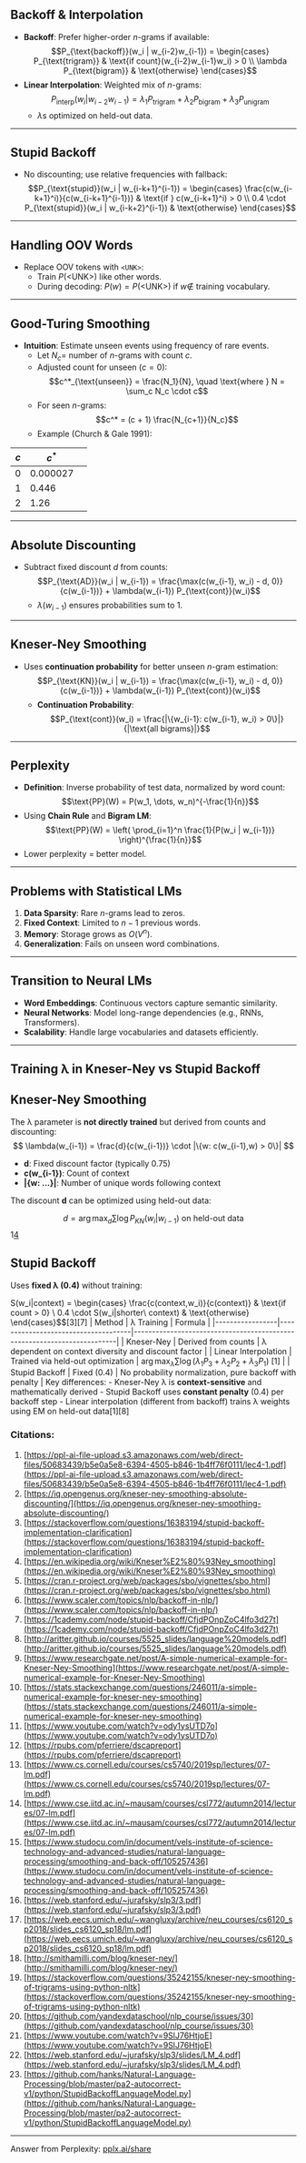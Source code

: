 
## **Backoff & Interpolation**
- **Backoff**: Prefer higher-order $n$-grams if available:  
  $$P_{\text{backoff}}(w_i | w_{i-2}w_{i-1}) = \begin{cases} 
  P_{\text{trigram}} & \text{if count}(w_{i-2}w_{i-1}w_i) > 0 \\
  \lambda P_{\text{bigram}} & \text{otherwise}
  \end{cases}$$
- **Linear Interpolation**: Weighted mix of $n$-grams:  
  $$P_{\text{interp}}(w_i | w_{i-2}w_{i-1}) = \lambda_1 P_{\text{trigram}} + \lambda_2 P_{\text{bigram}} + \lambda_3 P_{\text{unigram}}$$  
  - $\lambda$s optimized on held-out data.

---

## **Stupid Backoff**
- No discounting; use relative frequencies with fallback:  
  $$P_{\text{stupid}}(w_i | w_{i-k+1}^{i-1}) = \begin{cases} 
  \frac{c(w_{i-k+1}^i)}{c(w_{i-k+1}^{i-1})} & \text{if } c(w_{i-k+1}^i) > 0 \\
  0.4 \cdot P_{\text{stupid}}(w_i | w_{i-k+2}^{i-1}) & \text{otherwise}
  \end{cases}$$

---

## **Handling OOV Words**
- Replace OOV tokens with `<UNK>`:  
  - Train $P(\text{<UNK>})$ like other words.  
  - During decoding: $P(w) = P(\text{<UNK>})$ if $w \notin$ training vocabulary.

---

## **Good-Turing Smoothing**
- **Intuition**: Estimate unseen events using frequency of rare events.  
  - Let $N_c =$ number of $n$-grams with count $c$.  
  - Adjusted count for unseen ($c=0$):  
    $$c^*_{\text{unseen}} = \frac{N_1}{N}, \quad \text{where } N = \sum_c N_c \cdot c$$  
  - For seen $n$-grams:  
    $$c^* = (c + 1) \frac{N_{c+1}}{N_c}$$  
  - Example (Church & Gale 1991):  

| $c$ | $c^*$    |     |
| --- | -------- | --- |
| 0   | 0.000027 |     |
| 1   | 0.446    |     |
| 2   | 1.26     |     |

---

## **Absolute Discounting**
- Subtract fixed discount $d$ from counts:  
  $$P_{\text{AD}}(w_i | w_{i-1}) = \frac{\max(c(w_{i-1}, w_i) - d, 0)}{c(w_{i-1})} + \lambda(w_{i-1}) P_{\text{cont}}(w_i)$$  
  - $\lambda(w_{i-1})$ ensures probabilities sum to 1.

---

## **Kneser-Ney Smoothing**
- Uses **continuation probability** for better unseen $n$-gram estimation:  
  $$P_{\text{KN}}(w_i | w_{i-1}) = \frac{\max(c(w_{i-1}, w_i) - d, 0)}{c(w_{i-1})} + \lambda(w_{i-1}) P_{\text{cont}}(w_i)$$  
  - **Continuation Probability**:  
    $$P_{\text{cont}}(w_i) = \frac{|\{w_{i-1}: c(w_{i-1}, w_i) > 0\}|}{|\text{all bigrams}|}$$  

---

## **Perplexity**
- **Definition**: Inverse probability of test data, normalized by word count:  
  $$\text{PP}(W) = P(w_1, \dots, w_n)^{-\frac{1}{n}}$$  
- Using **Chain Rule** and **Bigram LM**:  
  $$\text{PP}(W) = \left( \prod_{i=1}^n \frac{1}{P(w_i | w_{i-1})} \right)^{\frac{1}{n}}$$  
- Lower perplexity = better model.

---

## **Problems with Statistical LMs**
1. **Data Sparsity**: Rare $n$-grams lead to zeros.  
2. **Fixed Context**: Limited to $n-1$ previous words.  
3. **Memory**: Storage grows as $O(V^n)$.  
4. **Generalization**: Fails on unseen word combinations.

---

## **Transition to Neural LMs**
- **Word Embeddings**: Continuous vectors capture semantic similarity.  
- **Neural Networks**: Model long-range dependencies (e.g., RNNs, Transformers).  
- **Scalability**: Handle large vocabularies and datasets efficiently.

---
## Training λ in Kneser-Ney vs Stupid Backoff

## Kneser-Ney Smoothing

The λ parameter is **not directly trained** but derived from counts and discounting:
$$
\lambda(w_{i-1}) = \frac{d}{c(w_{i-1})} \cdot |\{w: c(w_{i-1},w) > 0\}| $$

- **d**: Fixed discount factor (typically 0.75) 
- **c(w_{i-1})**: Count of context 
- **|\{w: ...\}|**: Number of unique words following context 

The discount **d** can be optimized using held-out data:

$$d = \arg\max_d \sum \log P_{KN}(w_i|w_{i-1}) \text{ on held-out data}$$1[4](https://en.wikipedia.org/wiki/Kneser%E2%80%93Ney_smoothing)

## Stupid Backoff

Uses **fixed λ (0.4)** without training:

S(w_i|context) = \begin{cases} \frac{c(context,w_i)}{c(context)} & \text{if count > 0} \\ 0.4 \cdot S(w_i|shorter\ context) & \text{otherwise} \end{cases}$$[3][7] | Method | λ Training | Formula | |-----------------|-------------------------------------|-------------------------------------------------------------------------| | Kneser-Ney | Derived from counts | λ dependent on context diversity and discount factor | | Linear Interpolation | Trained via held-out optimization | $\arg\max_{\lambda} \sum \log(\lambda_1P_3 + \lambda_2P_2 + \lambda_3P_1)$ [1] | | Stupid Backoff | Fixed (0.4) | No probability normalization, pure backoff with penalty | Key differences: - Kneser-Ney λ is **context-sensitive** and mathematically derived - Stupid Backoff uses **constant penalty** (0.4) per backoff step - Linear interpolation (different from backoff) trains λ weights using EM on held-out data[1][8]

### Citations:

1. [https://ppl-ai-file-upload.s3.amazonaws.com/web/direct-files/50683439/b5e0a5e8-6394-4505-b846-1b4ff76f0111/lec4-1.pdf](https://ppl-ai-file-upload.s3.amazonaws.com/web/direct-files/50683439/b5e0a5e8-6394-4505-b846-1b4ff76f0111/lec4-1.pdf)
2. [https://iq.opengenus.org/kneser-ney-smoothing-absolute-discounting/](https://iq.opengenus.org/kneser-ney-smoothing-absolute-discounting/)
3. [https://stackoverflow.com/questions/16383194/stupid-backoff-implementation-clarification](https://stackoverflow.com/questions/16383194/stupid-backoff-implementation-clarification)
4. [https://en.wikipedia.org/wiki/Kneser%E2%80%93Ney_smoothing](https://en.wikipedia.org/wiki/Kneser%E2%80%93Ney_smoothing)
5. [https://cran.r-project.org/web/packages/sbo/vignettes/sbo.html](https://cran.r-project.org/web/packages/sbo/vignettes/sbo.html)
6. [https://www.scaler.com/topics/nlp/backoff-in-nlp/](https://www.scaler.com/topics/nlp/backoff-in-nlp/)
7. [https://1cademy.com/node/stupid-backoff/CfjdPOnpZoC4lfo3d27t](https://1cademy.com/node/stupid-backoff/CfjdPOnpZoC4lfo3d27t)
8. [http://aritter.github.io/courses/5525_slides/language%20models.pdf](http://aritter.github.io/courses/5525_slides/language%20models.pdf)
9. [https://www.researchgate.net/post/A-simple-numerical-example-for-Kneser-Ney-Smoothing](https://www.researchgate.net/post/A-simple-numerical-example-for-Kneser-Ney-Smoothing)
10. [https://stats.stackexchange.com/questions/246011/a-simple-numerical-example-for-kneser-ney-smoothing](https://stats.stackexchange.com/questions/246011/a-simple-numerical-example-for-kneser-ney-smoothing)
11. [https://www.youtube.com/watch?v=ody1ysUTD7o](https://www.youtube.com/watch?v=ody1ysUTD7o)
12. [https://rpubs.com/pferriere/dscapreport](https://rpubs.com/pferriere/dscapreport)
13. [https://www.cs.cornell.edu/courses/cs5740/2019sp/lectures/07-lm.pdf](https://www.cs.cornell.edu/courses/cs5740/2019sp/lectures/07-lm.pdf)
14. [https://www.cse.iitd.ac.in/~mausam/courses/csl772/autumn2014/lectures/07-lm.pdf](https://www.cse.iitd.ac.in/~mausam/courses/csl772/autumn2014/lectures/07-lm.pdf)
15. [https://www.studocu.com/in/document/vels-institute-of-science-technology-and-advanced-studies/natural-language-processing/smoothing-and-back-off/105257436](https://www.studocu.com/in/document/vels-institute-of-science-technology-and-advanced-studies/natural-language-processing/smoothing-and-back-off/105257436)
16. [https://web.stanford.edu/~jurafsky/slp3/3.pdf](https://web.stanford.edu/~jurafsky/slp3/3.pdf)
17. [https://web.eecs.umich.edu/~wangluxy/archive/neu_courses/cs6120_sp2018/slides_cs6120_sp18/lm.pdf](https://web.eecs.umich.edu/~wangluxy/archive/neu_courses/cs6120_sp2018/slides_cs6120_sp18/lm.pdf)
18. [http://smithamilli.com/blog/kneser-ney/](http://smithamilli.com/blog/kneser-ney/)
19. [https://stackoverflow.com/questions/35242155/kneser-ney-smoothing-of-trigrams-using-python-nltk](https://stackoverflow.com/questions/35242155/kneser-ney-smoothing-of-trigrams-using-python-nltk)
20. [https://github.com/yandexdataschool/nlp_course/issues/30](https://github.com/yandexdataschool/nlp_course/issues/30)
21. [https://www.youtube.com/watch?v=9SlJ76HtjoE](https://www.youtube.com/watch?v=9SlJ76HtjoE)
22. [https://web.stanford.edu/~jurafsky/slp3/slides/LM_4.pdf](https://web.stanford.edu/~jurafsky/slp3/slides/LM_4.pdf)
23. [https://github.com/hanks/Natural-Language-Processing/blob/master/pa2-autocorrect-v1/python/StupidBackoffLanguageModel.py](https://github.com/hanks/Natural-Language-Processing/blob/master/pa2-autocorrect-v1/python/StupidBackoffLanguageModel.py)

---

Answer from Perplexity: [pplx.ai/share](https://www.perplexity.ai/search/pplx.ai/share)